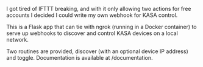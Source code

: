 I got tired of IFTTT breaking, and with it only allowing two actions for free accounts I decided I could write my own webhook for KASA control.

This is a Flask app that can tie with ngrok (running in a Docker container) to serve up webhooks to discover and control KASA devices on a local network.

Two routines are provided, discover (with an optional device IP address) and toggle.  Documentation is available at /documentation.